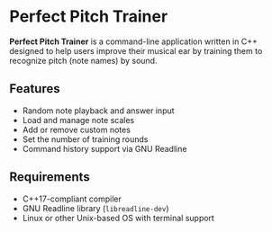# Perfect Pitch Trainer

**Perfect Pitch Trainer** is a command-line application written in C++ designed to help users improve their musical ear by training them to recognize pitch (note names) by sound.

## Features

- Random note playback and answer input
- Load and manage note scales
- Add or remove custom notes
- Set the number of training rounds
- Command history support via GNU Readline

## Requirements

- C++17-compliant compiler
- GNU Readline library (`libreadline-dev`)
- Linux or other Unix-based OS with terminal support

